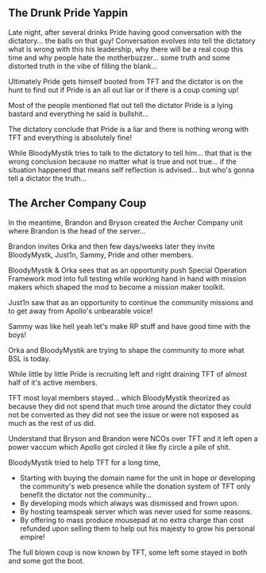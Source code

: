## The Drunk Pride Yappin

Late night, after several drinks Pride having good conversation with the dictatory... the balls on that guy! Conversation evolves into tell the dictatory what is wrong with this his leadership, why there will be a real coup this time and why people hate the motherbuzzer... some truth and some distorted truth in the vibe of filling the blank...

Ultimately Pride gets himself booted from TFT and the dictator is on the hunt to find out if Pride is an all out liar or if there is a coup coming up!

Most of the people mentioned flat out tell the dictator Pride is a lying bastard and everything he said is bullshit...

The dictatory conclude that Pride is a liar and there is nothing wrong with TFT and everything is absolutely fine!

While BloodyMystik tries to talk to the dictatory to tell him... that that is the wrong conclusion because no matter what is true and not true... if the situation happened that means self reflection is advised... but who's gonna tell a dictator the truth...

## The Archer Company Coup
In the meantime,
Brandon and Bryson created the Archer Company unit where Brandon is the head of the server...

Brandon invites Orka and then few days/weeks later they invite BloodyMystk, Just1n, Sammy, Pride and other members.

BloodyMystik & Orka sees that as an opportunity push Special Operation Framework mod into full testing while working hand in hand with mission makers which shaped the mod to become a mission maker toolkit.

Just1n saw that as an opportunity to continue the community missions and to get away from Apollo's unbearable voice!

Sammy was like hell yeah let's make RP stuff and have good time with the boys!

Orka and BloodyMystik are trying to shape the community to more what BSL is today.

While little by little Pride is recruiting left and right draining TFT of almost half of it's active members.

TFT most loyal members stayed... which BloodyMystik theorized as because they did not spend that much time around the dictator they could not be converted as they did not see the issue or were not exposed as much as the rest of us did.

Understand that Bryson and Brandon were NCOs over TFT and it left open a power vaccum which Apollo got circled it like fly circle a pile of shit.

BloodyMystik tried to help TFT for a long time,

- Starting with buying the domain name for the unit in hope or developing the community's web presence while the donation system of TFT only benefit the dictator not the community...
- By developing mods which always was dismissed and frown upon.
- By hosting teamspeak server which was never used for some reasons.
- By offering to mass produce mousepad at no extra charge than cost refunded upon selling them to help out his majesty to grow his personal empire!

The full blown coup is now known by TFT, some left some stayed in both and some got the boot.

